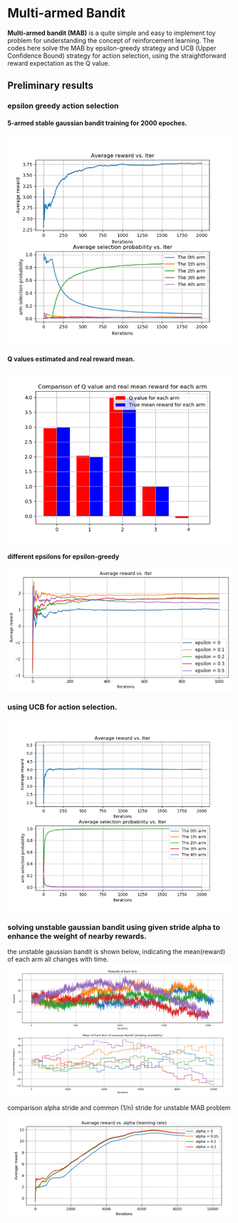 # Multi-armed Bandit 

**Multi-armed bandit (MAB)** is a quite simple and easy to implement toy problem for understanding the concept of reinforcement learning. The codes here solve the MAB by epsilon-greedy strategy and UCB (Upper Confidence Bound) strategy for action selection, using the straightforward reward expectation as the Q value.

## Preliminary results

### epsilon greedy action selection

#### 5-armed stable gaussian bandit training for 2000 epoches.

![egreedy_result](./result_pics/egreedy_result.png)

#### Q values estimated and real reward mean.

![egreedy_q_value](./result_pics/egreedy_q_value.png)

#### different epsilons for epsilon-greedy

![diff_epsilon](./result_pics/diff_epsilon.png)

### using UCB for action selection.

![ucb_result](./result_pics/ucb_result.png)

### solving unstable gaussian bandit using given stride alpha to enhance the weight of nearby rewards.

the unstable gaussian bandit is shown below, indicating the mean(reward) of each arm all changes with time.
![unstable_mab](./result_pics/unstable_mab.png)

comparison alpha stride and common (1/n) stride for unstable MAB problem

![diff_alpha](./result_pics/diff_alpha.png)


